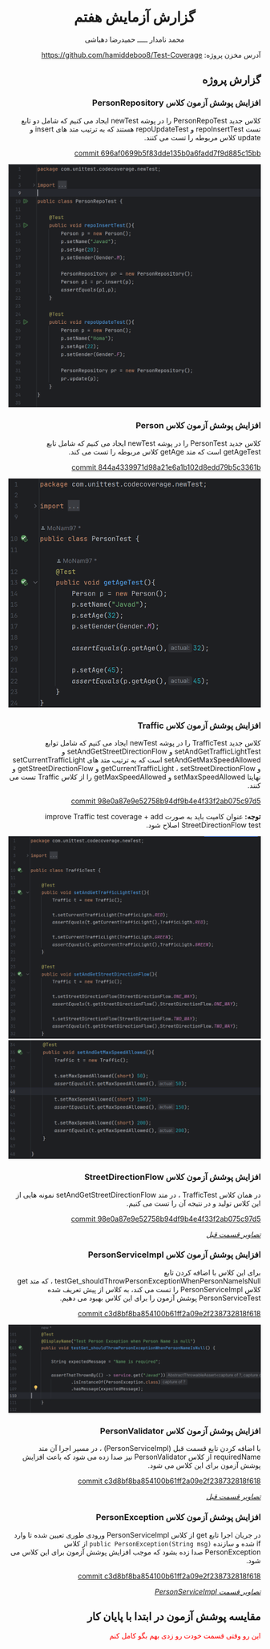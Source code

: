 <div align='center'>

# گزارش آزمایش هفتم

محمد نامدار  ـــــ  حمیدرضا دهباشی
</div>

<div dir='rtl' align='right'>

آدرس مخزن پروژه: https://github.com/hamiddeboo8/Test-Coverage


## گزارش پروژه

### افزایش پوشش آزمون کلاس PersonRepository

کلاس جدید PersonRepoTest
 را در پوشه newTest
ایجاد می کنیم که شامل دو تابع تست repoInsertTest و repoUpdateTest
هستند که به ترتیب متد های insert و update کلاس مربوطه را تست می کنند.

[commit 696af0699b5f83dde135b0a6fadd7f9d885c15bb](https://github.com/hamiddeboo8/Test-Coverage/commit/696af0699b5f83dde135b0a6fadd7f9d885c15bb)

![pr](./images/testRepo.PNG)

### افزایش پوشش آزمون کلاس Person

کلاس جدید PersonTest
 را در پوشه newTest
ایجاد می کنیم که شامل تابع getAgeTest
است که متد getAge کلاس مربوطه را تست می کند.


[commit 844a4339971d98a21e6a1b102d8edd79b5c3361b](https://github.com/hamiddeboo8/Test-Coverage/commit/844a4339971d98a21e6a1b102d8edd79b5c3361b)

![pga](./images/testPerson.PNG)

### افزایش پوشش آزمون کلاس Traffic

کلاس جدید TrafficTest
را در پوشه newTest
ایجاد می کنیم که شامل توابع setAndGetTrafficLightTest و setAndGetStreetDirectionFlow و setAndGetMaxSpeedAllowed
است که به ترتیب متد های setCurrentTrafficLight و getCurrentTrafficLight
،
setStreetDirectionFlow و getStreetDirectionFlow
و نهایتا setMaxSpeedAllowed و getMaxSpeedAllowed را از کلاس Traffic
تست می کنند.

[commit 98e0a87e9e52758b94df9b4e4f33f2ab075c97d5](https://github.com/hamiddeboo8/Test-Coverage/commit/98e0a87e9e52758b94df9b4e4f33f2ab075c97d5)

<b> توجه: </b>
عنوان کامیت باید به صورت 
improve Traffic test coverage + add StreetDirectionFlow test
اصلاح شود.

![tt1](./images/testT&TL1.PNG)
![tt2](./images/testT&TL2.PNG)


### افزایش پوشش آزمون کلاس StreetDirectionFlow

در همان کلاس TrafficTest
، در متد setAndGetStreetDirectionFlow
نمونه هایی از این کلاس تولید و در نتیجه آن را تست می کنیم.

[commit 98e0a87e9e52758b94df9b4e4f33f2ab075c97d5](https://github.com/hamiddeboo8/Test-Coverage/commit/98e0a87e9e52758b94df9b4e4f33f2ab075c97d5)

<i><u>
تصاویر قسمت قبل
</u></i>

### افزایش پوشش آزمون کلاس PersonServiceImpl

برای این کلاس با اضافه کردن تابع
testGet_shouldThrowPersonExceptionWhenPersonNameIsNull
، که متد get کلاس PersonServiceImpl را تست می کند،
به کلاس از پیش تعریف شده PersonServiceTest
پوشش آزمون را برای این کلاس بهبود می دهیم.

[commit c3d8bf8ba854100b61ff2a09e2f238732818f618](https://github.com/hamiddeboo8/Test-Coverage/commit/c3d8bf8ba854100b61ff2a09e2f238732818f618)

![psi](./images/personE&ps.PNG)

### افزایش پوشش آزمون کلاس PersonValidator

با اضافه کردن تابع قسمت قبل (PersonServiceImpl)
، در مسیر اجرا آن متد requiredName از کلاس PersonValidator 
نیز صدا زده می شود که باعث افزایش پوشش آزمون برای این کلاس می شود.

[commit c3d8bf8ba854100b61ff2a09e2f238732818f618](https://github.com/hamiddeboo8/Test-Coverage/commit/c3d8bf8ba854100b61ff2a09e2f238732818f618)

<i><u>
تصاویر قسمت قبل
</u></i>

### افزایش پوشش آزمون کلاس PersonException

در جریان اجرا تابع get از کلاس PersonServiceImpl
ورودی طوری تعیین شده تا وارد if شده
و سازنده
`public PersonException(String msg)`
از کلاس PersonException صدا زده بشود
که موجب افزایش پوشش آزمون برای این کلاس می شود.

[commit c3d8bf8ba854100b61ff2a09e2f238732818f618](https://github.com/hamiddeboo8/Test-Coverage/commit/c3d8bf8ba854100b61ff2a09e2f238732818f618)

<i><u>
تصاویر قسمت PersonServiceImpl
</u></i>


## مقایسه پوشش آزمون در ابتدا با پایان کار

<p style="color:#FF0000";>
این رو وقتی قسمت خودت رو زدی بهم بگو کامل کنم
</p>

</div>